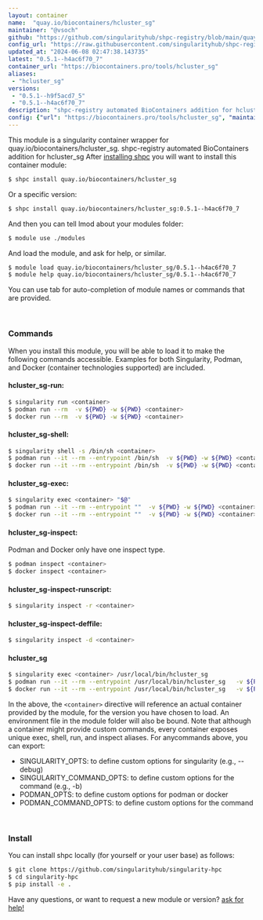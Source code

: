 ```yaml
---
layout: container
name:  "quay.io/biocontainers/hcluster_sg"
maintainer: "@vsoch"
github: "https://github.com/singularityhub/shpc-registry/blob/main/quay.io/biocontainers/hcluster_sg/container.yaml"
config_url: "https://raw.githubusercontent.com/singularityhub/shpc-registry/main/quay.io/biocontainers/hcluster_sg/container.yaml"
updated_at: "2024-06-08 02:47:38.143735"
latest: "0.5.1--h4ac6f70_7"
container_url: "https://biocontainers.pro/tools/hcluster_sg"
aliases:
 - "hcluster_sg"
versions:
 - "0.5.1--h9f5acd7_5"
 - "0.5.1--h4ac6f70_7"
description: "shpc-registry automated BioContainers addition for hcluster_sg"
config: {"url": "https://biocontainers.pro/tools/hcluster_sg", "maintainer": "@vsoch", "description": "shpc-registry automated BioContainers addition for hcluster_sg", "latest": {"0.5.1--h4ac6f70_7": "sha256:8927b0b938e8c3f53add4eef679b426eaafb782fc32b9131eca91ba03b50aad7"}, "tags": {"0.5.1--h9f5acd7_5": "sha256:8b707c9e5575e0477169838844f44afdff450576b9834c3a475cdce8a1698d15", "0.5.1--h4ac6f70_7": "sha256:8927b0b938e8c3f53add4eef679b426eaafb782fc32b9131eca91ba03b50aad7"}, "docker": "quay.io/biocontainers/hcluster_sg", "aliases": {"hcluster_sg": "/usr/local/bin/hcluster_sg"}}
---
```


This module is a singularity container wrapper for quay.io/biocontainers/hcluster_sg.
shpc-registry automated BioContainers addition for hcluster_sg
After [installing shpc](#install) you will want to install this container module:


```bash
$ shpc install quay.io/biocontainers/hcluster_sg
```

Or a specific version:

```bash
$ shpc install quay.io/biocontainers/hcluster_sg:0.5.1--h4ac6f70_7
```

And then you can tell lmod about your modules folder:

```bash
$ module use ./modules
```

And load the module, and ask for help, or similar.

```bash
$ module load quay.io/biocontainers/hcluster_sg/0.5.1--h4ac6f70_7
$ module help quay.io/biocontainers/hcluster_sg/0.5.1--h4ac6f70_7
```

You can use tab for auto-completion of module names or commands that are provided.

<br>

### Commands

When you install this module, you will be able to load it to make the following commands accessible.
Examples for both Singularity, Podman, and Docker (container technologies supported) are included.

#### hcluster_sg-run:

```bash
$ singularity run <container>
$ podman run --rm  -v ${PWD} -w ${PWD} <container>
$ docker run --rm  -v ${PWD} -w ${PWD} <container>
```

#### hcluster_sg-shell:

```bash
$ singularity shell -s /bin/sh <container>
$ podman run --it --rm --entrypoint /bin/sh  -v ${PWD} -w ${PWD} <container>
$ docker run --it --rm --entrypoint /bin/sh  -v ${PWD} -w ${PWD} <container>
```

#### hcluster_sg-exec:

```bash
$ singularity exec <container> "$@"
$ podman run --it --rm --entrypoint ""  -v ${PWD} -w ${PWD} <container> "$@"
$ docker run --it --rm --entrypoint ""  -v ${PWD} -w ${PWD} <container> "$@"
```

#### hcluster_sg-inspect:

Podman and Docker only have one inspect type.

```bash
$ podman inspect <container>
$ docker inspect <container>
```

#### hcluster_sg-inspect-runscript:

```bash
$ singularity inspect -r <container>
```

#### hcluster_sg-inspect-deffile:

```bash
$ singularity inspect -d <container>
```


#### hcluster_sg

```bash
$ singularity exec <container> /usr/local/bin/hcluster_sg
$ podman run --it --rm --entrypoint /usr/local/bin/hcluster_sg   -v ${PWD} -w ${PWD} <container> -c " $@"
$ docker run --it --rm --entrypoint /usr/local/bin/hcluster_sg   -v ${PWD} -w ${PWD} <container> -c " $@"
```



In the above, the `<container>` directive will reference an actual container provided
by the module, for the version you have chosen to load. An environment file in the
module folder will also be bound. Note that although a container
might provide custom commands, every container exposes unique exec, shell, run, and
inspect aliases. For anycommands above, you can export:

 - SINGULARITY_OPTS: to define custom options for singularity (e.g., --debug)
 - SINGULARITY_COMMAND_OPTS: to define custom options for the command (e.g., -b)
 - PODMAN_OPTS: to define custom options for podman or docker
 - PODMAN_COMMAND_OPTS: to define custom options for the command

<br>

### Install

You can install shpc locally (for yourself or your user base) as follows:

```bash
$ git clone https://github.com/singularityhub/singularity-hpc
$ cd singularity-hpc
$ pip install -e .
```

Have any questions, or want to request a new module or version? [ask for help!](https://github.com/singularityhub/singularity-hpc/issues)